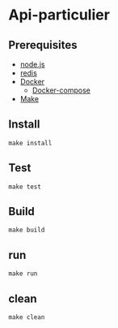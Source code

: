 # Api-particulier

## Prerequisites

* [node.js](http://nodejs.org)
* [redis](http://redis.io/)
* [Docker](https://www.docker.com/)
  * [Docker-compose](https://docs.docker.com/compose/)
* [Make](http://www.tutorialspoint.com/makefile/)

## Install

    make install


## Test

    make test

## Build

    make build

## run

    make run


## clean

    make clean
